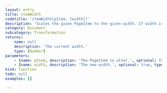 ```yaml
---
layout: entry
title: itemWidth
codetitle: 'itemWidth(pItem, [width])'
description: 'Scales the given PageItem to the given width. If width is not given as argument the current width is returned.'
category: Document
subcategory: Transformation
returns:
    name: null
    description: 'The current width.'
    type: [Number]
parameters:
    - {name: pItem, description: 'The PageItem to alter.', optional: false, type: [PageItem]}
    - {name: width, description: 'The new width.', optional: true, type: [Number]}
kind: function
todo: null
examples: []

---
```

